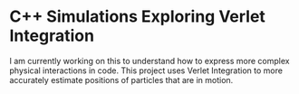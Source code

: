 # C++ Simulations Exploring Verlet Integration

I am currently working on this to understand how to express more complex physical interactions in code. This project uses Verlet Integration to more accurately estimate positions of particles that are in motion.
